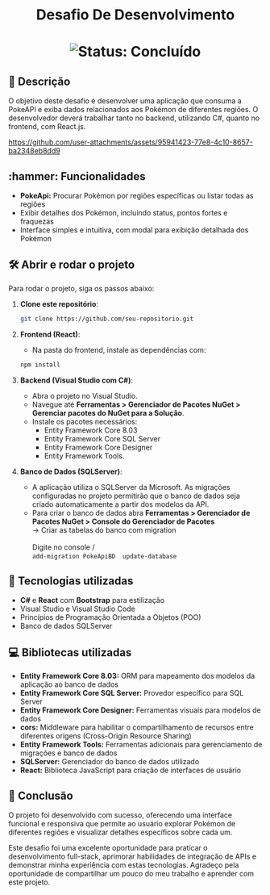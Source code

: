 <h1 align="center">Desafio De Desenvolvimento</h1>

<h1 align="center">
    <img src="http://img.shields.io/static/v1?label=STATUS&message=%20CONCLUIDO&color=GREEN&style=for-the-badge" alt="Status: Concluído">
</h1>

<h2 align="left">📖 Descrição</h2>
<p>O objetivo deste desafio é desenvolver uma aplicação que consuma a PokeAPI e exiba dados
relacionados aos Pokémon de diferentes regiões. O desenvolvedor deverá trabalhar tanto no
backend, utilizando C#, quanto no frontend, com React.js.</p>

<p align="center">
    

https://github.com/user-attachments/assets/95941423-77e8-4c10-8657-ba2348eb8dd9


</p>

<h2 align="left">:hammer: Funcionalidades</h2>
<ul>
    <li><strong>PokeApi:</strong> Procurar Pokémon por regiões específicas ou listar todas as regiões</li>
    <li>Exibir detalhes dos Pokémon, incluindo status, pontos fortes e fraquezas</li>
    <li>Interface simples e intuitiva, com modal para exibição detalhada dos Pokémon</li>
</ul>

<h2 align="left">🛠️ Abrir e rodar o projeto</h2>
<p>Para rodar o projeto, siga os passos abaixo:</p>

1. **Clone este repositório**:
    ```bash
    git clone https://github.com/seu-repositorio.git
    ```

2. **Frontend (React)**:
    - Na pasta do frontend, instale as dependências com:
    ```bash
    npm install
    ```

3. **Backend (Visual Studio com C#)**:
    - Abra o projeto no Visual Studio.
    - Navegue até **Ferramentas > Gerenciador de Pacotes NuGet > Gerenciar pacotes do NuGet para a Solução**.
    - Instale os pacotes necessários:
        - Entity Framework Core 8.03
        - Entity Framework Core SQL Server
        - Entity Framework Core Designer
        - Entity Framework Tools.

4. **Banco de Dados (SQLServer)**:
    - A aplicação utiliza o SQLServer da Microsoft. As migrações configuradas no projeto permitirão que o banco de dados seja criado automaticamente a partir dos modelos da API.
    - Para criar o banco de dados abra **Ferramentas > Gerenciador de Pacotes NuGet > Console do Gerenciador de Pacotes**
       <br>-> Criar as tabelas do banco com migration<br>
              <br>Digite no console \/<br>
           ```add-migration PokeApiBD  update-database ```                                 
                                    

<h2 align="left">🧑 Tecnologias utilizadas</h2>
<ul>
    <li><strong>C#</strong> e <strong>React</strong> com <strong>Bootstrap</strong> para estilização</li>
    <li>Visual Studio e Visual Studio Code</li>
    <li>Princípios de Programação Orientada a Objetos (POO)</li>
    <li>Banco de dados SQLServer</li>    
</ul>

<h2 align="left">💻 Bibliotecas utilizadas</h2>
<ul>
    <li><strong>Entity Framework Core 8.03:</strong> ORM para mapeamento dos modelos da aplicação ao banco de dados</li>
    <li><strong>Entity Framework Core SQL Server:</strong> Provedor específico para SQL Server</li>
    <li><strong>Entity Framework Core Designer:</strong> Ferramentas visuais para modelos de dados</li>
    <li><strong>cors:</strong> Middleware para habilitar o compartilhamento de recursos entre diferentes origens (Cross-Origin Resource Sharing)</li>
    <li><strong>Entity Framework Tools:</strong> Ferramentas adicionais para gerenciamento de migrações e banco de dados</li>
    <li><strong>SQLServer:</strong> Gerenciador do banco de dados utilizado</li>
    <li><strong>React:</strong> Biblioteca JavaScript para criação de interfaces de usuário</li>
</ul>

<h2 align="left">📌 Conclusão</h2>
<p>O projeto foi desenvolvido com sucesso, oferecendo uma interface funcional e responsiva que permite ao usuário explorar Pokémon de diferentes regiões e visualizar detalhes específicos sobre cada um.</p>

<p>Este desafio foi uma excelente oportunidade para praticar o desenvolvimento full-stack, aprimorar habilidades de integração de APIs e demonstrar minha experiência com estas tecnologias. Agradeço pela oportunidade de compartilhar um pouco do meu trabalho e aprender com este projeto.</p>

